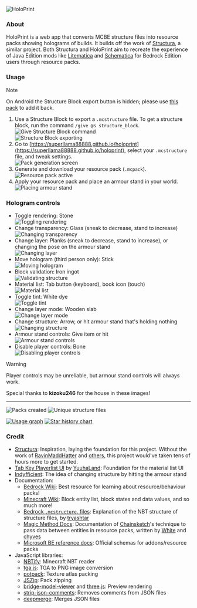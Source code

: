 ![HoloPrint](assets/banner.png)

### About
HoloPrint is a web app that converts MCBE structure files into resource packs showing holograms of builds. It builds off the work of [Structura](https://github.com/RavinMaddHatter/Structura), a similar project. Both Structura and HoloPrint aim to recreate the experience of Java Edition mods like [Litematica](https://github.com/maruohon/litematica) and [Schematica](https://github.com/Lunatrius/Schematica) for Bedrock Edition users through resource packs.

### Usage
> [!NOTE]
> On Android the Structure Block export button is hidden; please use [this pack](assets/structureBlockButtonAdderPack.mcpack) to add it back.
1. Use a Structure Block to export a `.mcstructure` file. To get a structure block, run the command `/give @s structure_block`.  
![Give Structure Block command](assets/giveStructureBlockCommand.png)  
![Structure Block exporting](assets/structureBlockExporting.png)
2. Go to [https://superllama88888.github.io/holoprint](https://superllama88888.github.io/holoprint), select your `.mcstructure` file, and tweak settings.  
![Pack generation screen](assets/packGenerationScreen.png)
3. Generate and download your resource pack (`.mcpack`).  
![Resource pack active](assets/resourcePackActive.png)
4. Apply your resource pack and place an armour stand in your world.  
![Placing armour stand](assets/placingArmourStand.gif)

### Hologram controls
- Toggle rendering: Stone  
![Toggling rendering](assets/togglingRendering.gif)
- Change transparency: Glass (sneak to decrease, stand to increase)  
![Changing transparency](assets/changingTransparency.gif)
- Change layer: Planks (sneak to decrease, stand to increase), or changing the pose on the armour stand  
![Changing layer](assets/changingLayer.gif)
- Move hologram (third person only): Stick  
![Moving hologram](assets/movingHologram.gif)
- Block validation: Iron ingot  
![Validating structure](assets/validatingStructure.gif)
- Material list: Tab button (keyboard), book icon (touch)  
![Material list](assets/materialList.gif)
- Toggle tint: White dye  
![Toggle tint](assets/togglingTint.gif)
- Change layer mode: Wooden slab  
![Change layer mode](assets/changingLayerMode.gif)
- Change structure: Arrow, or hit armour stand that's holding nothing  
![Changing structure](assets/changingStructure.gif)
- Armour stand controls: Give item or hit  
![Armour stand controls](assets/armourStandControls.gif)
- Disable player controls: Bone  
![Disabling player controls](assets/disablingPlayerControls.gif)
> [!WARNING]
> Player controls may be unreliable, but armour stand controls will always work.

Special thanks to **kizoku246** for the house in these images!

---

![Packs created](https://img.shields.io/badge/dynamic/json?url=https://raw.githubusercontent.com/SuperLlama88888/holoprint-stats/main/dailyLogs.json&query=$[-1:]["pack_count"]&label=Packs+created&color=#4C1)
![Unique structure files](https://img.shields.io/badge/dynamic/json?url=https://raw.githubusercontent.com/SuperLlama88888/holoprint-stats/main/dailyLogs.json&query=$[-1:]["structure_count"]&label=Unique+structure+files&color=#4C1)

[![Usage graph](https://raw.githubusercontent.com/SuperLlama88888/holoprint-stats/main/usageGraph.png)](https://github.com/SuperLlama88888/holoprint-stats)
[![Star history chart](https://api.star-history.com/svg?repos=SuperLlama88888/HoloPrint&type=Date)](https://star-history.com/#SuperLlama88888/HoloPrint&Date)

### Credit
- [Structura](https://github.com/RavinMaddHatter/Structura): Inspiration, laying the foundation for this project. Without the work of [RavinMaddHatter](https://github.com/RavinMaddHatter) and [others](https://github.com/RavinMaddHatter/Structura/graphs/contributors), this project would've taken tens of hours more to get started.
- [Tab Key Playerlist UI](https://github.com/YuuhaLand/Tabkey_Playerlist_UI) by [YuuhaLand](https://github.com/YuuhaLand): Foundation for the material list UI
- [Indyfficient](https://www.youtube.com/@Indyfficient): The idea of changing structure by hitting the armour stand
- Documentation:
  - [Bedrock Wiki](https://wiki.bedrock.dev): Best resource for learning about resource/behaviour packs!
  - [Minecraft Wiki](https://minecraft.wiki): Block entity list, block states and data values, and so much more!
  - [Bedrock `.mcstructure`. files](https://gist.github.com/tryashtar/87ad9654305e5df686acab05cc4b6205): Explanation of the NBT structure of structure files, by [tryashtar](https://github.com/tryashtar)
  - [Magic Method Docs](https://github.com/BedrockPlus/MagicMethodDocs): Documentation of [Chainsketch](https://www.youtube.com/@Chainsketch)'s technique to pass data between entities in resource packs, written by [White](https://github.com/WhiteOnGitHub) and [chyves](https://github.com/notchyves)
  - [Microsoft BE reference docs](https://learn.microsoft.com/en-us/minecraft/creator/reference): Official schemas for addons/resource packs
- JavaScript libraries:
  - [NBTify](https://github.com/Offroaders123/NBTify): Minecraft NBT reader
  - [tga.js](https://github.com/vthibault/tga.js): TGA to PNG image conversion
  - [potpack](https://github.com/mapbox/potpack): Texture atlas packing
  - [JSZip](https://github.com/Stuk/jszip): Pack zipping
  - [bridge-model-viewer](https://github.com/bridge-core/model-viewer) and [three.js](https://github.com/mrdoob/three.js): Preview rendering
  - [strip-json-comments](https://github.com/sindresorhus/strip-json-comments): Removes comments from JSON files
  - [deepmerge](https://github.com/TehShrike/deepmerge): Merges JSON files